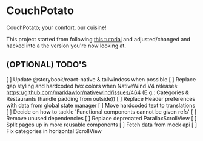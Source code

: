 # CouchPotato

CouchPotato; your comfort, our cuisine!

This project started from following [this tutorial](https://www.youtube.com/watch?v=FXnnCrfiNGM) and adjusted/changed and hacked into a the version you're now looking at.

## (OPTIONAL) TODO'S

[ ] Update @storybook/react-native & tailwindcss when possible
[ ] Replace gap styling and hardcoded hex colors when NativeWind V4 releases: https://github.com/marklawlor/nativewind/issues/464 (E.g.: Categories & Restaurants (handle padding from outside))
[ ] Replace Header preferences with data from global state manager
[ ] Move hardcoded text to translations
[ ] Decide on how to tackle 'Functional components cannot be given refs'
[ ] Remove unused dependencies
[ ] Replace deprecated ParallaxScrollView
[ ] Split pages up in more reusable components
[ ] Fetch data from mock api
[ ] Fix categories in horizontal ScrollView
